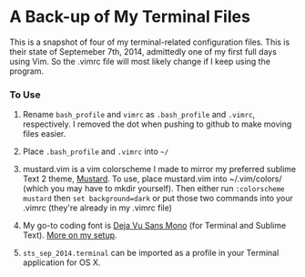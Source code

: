 # A Back-up of My Terminal Files

This is a snapshot of four of my terminal-related configuration files. This is their state of Septemeber 7th, 2014, admittedly one of my first full days using Vim. So the .vimrc file will most likely change if I keep using the program.  

### To Use

1. Rename `bash_profile` and `vimrc` as `.bash_profile` and `.vimrc`, respectively. I removed the dot when pushing to github to make moving files easier. 
2. Place `.bash_profile` and `.vimrc` into `~/`

3. mustard.vim is a vim colorscheme I made to mirror my preferred sublime Text 2 theme, [Mustard](http://devthemez.com/themes/mustard). To use, place mustard.vim into ~/.vim/colors/ (which you may have to mkdir yourself). Then either run `:colorscheme mustard` then `set background=dark` or put those two commands into your .vimrc (they're already in my .vimrc file)

4. My go-to coding font is [Deja Vu Sans Mono](http://dejavu-fonts.org/wiki/Download) (for Terminal and Sublime Text). [More on my setup](http://sts10.github.io/blog/2014/02/14/my-current-coding-setup/).

4. `sts_sep_2014.terminal` can be imported as a profile in your Terminal application for OS X.

